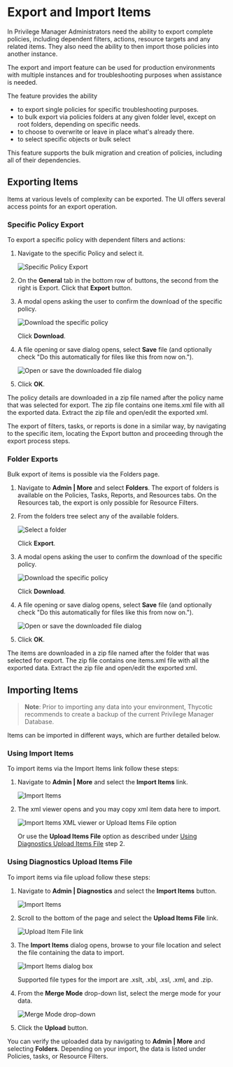[title]: # (Export and Import Items)
[tags]: # (create,set-up)
[priority]: # (9501)
# Export and Import Items

In Privilege Manager Administrators need the ability to export complete policies, including dependent filters, actions, resource targets and any related items. They also need the ability to then import those policies into another instance.

The export and import feature can be used for production environments with multiple instances and for troubleshooting purposes when assistance is needed.

The feature provides the ability

* to export single policies for specific troubleshooting purposes.
* to bulk export via policies folders at any given folder level, except on root folders, depending on specific needs.
* to choose to overwrite or leave in place what's already there.
* to select specific objects or bulk select

This feature supports the bulk migration and creation of policies, including all of their dependencies.

## Exporting Items

Items at various levels of complexity can be exported. The UI offers several access points for an export operation. 

### Specific Policy Export

To export a specific policy with dependent filters and actions:

1. Navigate to the specific Policy and select it.

   ![Specific Policy Export](images/import/policy-export.png)
1. On the __General__ tab in the bottom row of buttons, the second from the right is Export. Click that __Export__ button.
1. A modal opens asking the user to confirm the download of the specific policy.

   ![Download the specific policy](images/import/download.png)

   Click __Download__.
1. A file opening or save dialog opens, select __Save__ file (and optionally check "Do this automatically for files like this from now on.").

   ![Open or save the downloaded file dialog](images/import/open-save.png)
1. Click __OK__.

The policy details are downloaded in a zip file named after the policy name that was selected for export. The zip file contains one items.xml file with all the exported data. Extract the zip file and open/edit the exported xml.

The export of filters, tasks, or reports is done in a similar way, by navigating to the specific item, locating the Export button and proceeding through the export process steps.

### Folder Exports

Bulk export of items is possible via the Folders page.

1. Navigate to __Admin | More__ and select __Folders__. The export of folders is available on the Policies, Tasks, Reports, and Resources tabs. On the Resources tab, the export is only possible for Resource Filters.
1. From the folders tree select any of the available folders.

   ![Select a folder](images/import/folder-export.png)

   Click __Export__.
1. A modal opens asking the user to confirm the download of the specific policy.

   ![Download the specific policy](images/import/download.png)

   Click __Download__.
1. A file opening or save dialog opens, select __Save__ file (and optionally check "Do this automatically for files like this from now on.").

   ![Open or save the downloaded file dialog](images/import/open-save.png)
1. Click __OK__.

The items are downloaded in a zip file named after the folder that was selected for export. The zip file contains one items.xml file with all the exported data. Extract the zip file and open/edit the exported xml.

## Importing Items

>**Note**:
>Prior to importing any data into your environment, Thycotic recommends to create a backup of the current Privilege Manager Database.

Items can be imported in different ways, which are further detailed below.

### Using Import Items

To import items via the Import Items link follow these steps:

1. Navigate to __Admin | More__ and select the __Import Items__ link.

   ![Import Items](images/import/import-items-link.png)
1. The xml viewer opens and you may copy xml item data here to import.

   ![Import Items XML viewer or Upload Items File option ](images/import/import-items-link-2.png)

   Or use the __Upload Items File__ option as described under [Using Diagnostics Upload Items File](export-import.md#using_diagnostics_upload_items_file) step 2.

### Using Diagnostics Upload Items File

To import items via file upload follow these steps:

1. Navigate to __Admin | Diagnostics__ and select the __Import Items__ button.

   ![Import Items](images/import/import.png)
1. Scroll to the bottom of the page and select the __Upload Items File__ link.

   ![Upload Item File link](images/import/link.png)
1. The __Import Items__ dialog opens, browse to your file location and select the file containing the data to import.

   ![Import Items dialog box](images/import/modal.png) <!-- TODO: new screen once drop-down options are corrected -->

   Supported file types for the import are .xslt, .xbl, .xsl, .xml, and .zip.
1. From the __Merge Mode__ drop-down list, select the merge mode for your data.

   ![Merge Mode drop-down](images/import/modal-select.png) <!-- TODO: new screen once drop-down options are corrected -->
1. Click the __Upload__ button.

You can verify the uploaded data by navigating to __Admin | More__ and selecting __Folders__. Depending on your import, the data is listed under Policies, tasks, or Resource Filters.

<!-- Removed functionality - keeping text here if we ever revive the idea
### Using the Folders Tree

For imports into a specific folder:

1. Navigate to __Admin | More__ and select __Folders__.
1. Select a Folder (Folder level) for the import and click __Import__.
1. The __Import Items__ dialog opens, browse to your file location and select the file containing the data to import.

   ![Import Items dialog box](images/import/modal.png) #TODO - screen update

   Supported file types for the import are .xslt, .xbl, .xsl, .xml, and .zip.
1. From the __Merge Mode__ drop-down list, select the merge mode for your data.

   ![Merge Mode drop-down](images/import/modal-select.png) #TODO - screen update
1. Click the __Upload__ button.
-->

